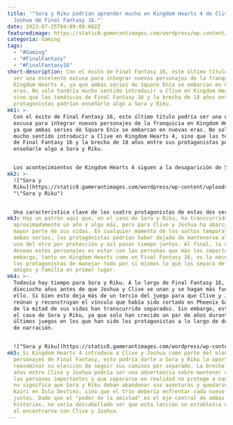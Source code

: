 ```yaml
---
title: '"Sora y Riku podrían aprender mucho en Kingdom Hearts 4 de Clive y
  Joshua de Final Fantasy 16."'
date: 2023-07-25T04:09:09.602Z
featuredimage: https://static0.gamerantimages.com/wordpress/wp-content/uploads/2023/07/final-fantasy-16-kingdom-hearts-clive-joshua-sora-riku.jpg?q=50&fit=contain&w=1140&h=&dpr=1.5
categoria: Gaming
tags:
  - "#Gaming"
  - "#FinalFantasy"
  - "#FinalFantasy16"
short-description: Con el éxito de Final Fantasy 16, este último título podría
  ser una excelente excusa para integrar nuevos personajes de la franquicia en
  Kingdom Hearts 4, ya que ambas series de Square Enix se embarcan en nuevas
  eras. No solo tendría mucho sentido introducir a Clive en Kingdom Hearts 4,
  sino que las temáticas de Final Fantasy 16 y la brecha de 18 años entre sus
  protagonistas podrían enseñarle algo a Sora y Riku.
mk1: >-
  Con el éxito de Final Fantasy 16, este último título podría ser una excelente
  excusa para integrar nuevos personajes de la franquicia en Kingdom Hearts 4,
  ya que ambas series de Square Enix se embarcan en nuevas eras. No solo tendría
  mucho sentido introducir a Clive en Kingdom Hearts 4, sino que las temáticas
  de Final Fantasy 16 y la brecha de 18 años entre sus protagonistas podrían
  enseñarle algo a Sora y Riku.


  Los acontecimientos de Kingdom Hearts 4 siguen a la desaparición de Sora en el último título numerado y a Riku partiendo en busca de él en Melody of Memory, poniendo a prueba los lazos entre estos dos protagonistas como nunca antes. De esta manera, el tiempo perdido entre Clive y su hermano Joshua comparte diversas similitudes, ya que cada uno de estos héroes asume una cantidad cósmica de responsabilidad, sin importar cuánto los separe de lo que más les importa.
mk2: >-
  !["Sora y
  Riku](https://static0.gamerantimages.com/wordpress/wp-content/uploads/2023/07/ff16-clive-poster.jpg?q=50&fit=crop&w=1500&dpr=1.5
  "\"Sora y Riku")


  Una característica clave de los cuatro protagonistas de estas dos series es la forma en que cada uno de ellos se embarca en una misión para salvar no solo al mundo, sino también a las personas más importantes para ellos. En el caso de Final Fantasy 16, esto lleva a Joshua a viajar en secreto, permitiendo que Clive crea que ha estado muerto durante 13 años, e incluso asumir una de las Omegas a pesar del costo mortal que tiene para su cuerpo. En la serie Kingdom Hearts, esta misma tendencia continúa para Riku en la segunda entrega mientras viaja solo para ayudar en la sombra, y para Sora en el tercer juego cuando se sacrifica durante los eventos de Re:Mind para salvar a Kairi.
mk3: Hay un patrón aquí que, en el caso de Sora y Riku, ha transcurrido durante
  aproximadamente un año y algo más, pero para Clive y Joshua ha abarcado la
  mayor parte de sus vidas. En cualquier momento de los saltos temporales en
  ambas series, los protagonistas podrían haber dejado de mantenerse alejados el
  uno del otro por protección y así pasar tiempo juntos. Al final, lo que más
  desean estos personajes es estar con las personas que más les importan. Sin
  embargo, tanto en Kingdom Hearts como en Final Fantasy 16, es la necesidad de
  los protagonistas de manejar todo por sí mismos lo que los separa de sus
  amigos y familia en primer lugar.
mk4: >-
  Todavía hay tiempo para Sora y Riku. A lo largo de Final Fantasy 16, pasan
  dieciocho años antes de que Joshua y Clive se unan y se hagan más fuertes por
  ello. Si bien esto deja más de un tercio del juego para que Clive y Joshua se
  reúnan y reconstruyan el vínculo que había sido cortado en Phoenix Gate, más
  de la mitad de sus vidas han transcurrido separados. Sin embargo, esto no es
  el caso de Sora y Riku, ya que solo han crecido un par de años durante los
  últimos juegos en los que han sido los protagonistas a lo largo de dos décadas
  de narración. 


  !["Sora y Riku](https://static0.gamerantimages.com/wordpress/wp-content/uploads/2020/11/Kingdom-Hearts-2-Riku-Nendoroid-1.jpg?q=50&fit=crop&w=1500&dpr=1.5 "\"Sora y Riku")
mk5: Si Kingdom Hearts 4 introduce a Clive y Joshua como parte del elenco de
  personajes de Final Fantasy, esto podría darle a Sora y Riku la oportunidad de
  reexaminar su elección de seguir sus caminos por separado. La brecha de 18
  años entre Clive y Joshua podría ser una advertencia sobre mantener cerca a
  las personas importantes y que separarse en realidad no protege a nadie. Esto
  no significa que Sora y Riku deban abandonar sus aventuras y quedarse con
  Kairi en Isla Destino, sino que el trío debería enfrentar cada nuevo desafío
  juntos. Dado que el "poder de la amistad" es el eje central de ambas
  historias, no sería descabellado ver que esta lección se establezca nuevamente
  al encontrarse con Clive y Joshua.
---
```

